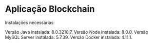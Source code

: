# Aplicação Blockchain

Instalações necessárias:

Versão Java instalada: 8.0.3210.7.
Versão Node instalada: 8.0.0.
Versão MySQL Server instalada: 5.7.39.
Versão Docker instalada: 4.11.1.
